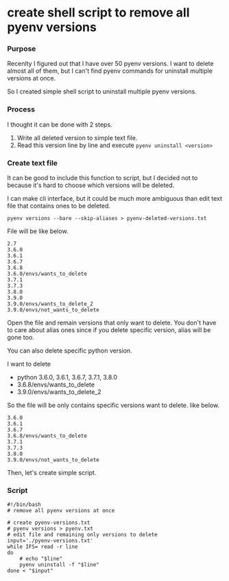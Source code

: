 # create shell script to remove all pyenv versions

### Purpose

Recenlty I figured out that I have over 50 pyenv versions. I want to delete almost all of them, but I can't find pyenv commands for uninstall multiple versions at once.

So I created simple shell script to uninstall multiple pyenv versions.


### Process

I thought it can be done with 2 steps.

1. Write all deleted version to simple text file.
2. Read this version line by line and execute `pyenv uninstall <version>`

### Create text file

It can be good to include this function to script, but I decided not to because it's hard to choose which versions will be deleted.

I can make cli interface, but it could be much more ambiguous than edit text file that contains ones to be deleted.

```
pyenv versions --bare --skip-aliases > pyenv-deleted-versions.txt
```

File will be like below.

```
2.7
3.6.0
3.6.1
3.6.7
3.6.8
3.6.8/envs/wants_to_delete
3.7.1
3.7.3
3.8.0
3.9.0
3.9.0/envs/wants_to_delete_2
3.9.0/envs/not_wants_to_delete
```

Open the file and remain versions that only want to delete. You don't have to care about alias ones since if you delete specific version, alias will be gone too.

You can also delete specific python version.

I want to delete
- python 3.6.0, 3.6.1, 3.6.7, 3.7.1, 3.8.0
- 3.6.8/envs/wants_to_delete
- 3.9.0/envs/wants_to_delete_2

So the file will be only contains specific versions want to delete. like below.

```
3.6.0
3.6.1
3.6.7
3.6.8/envs/wants_to_delete
3.7.1
3.7.3
3.8.0
3.9.0/envs/not_wants_to_delete
```

Then, let's create simple script.

### Script

```
#!/bin/bash
# remove all pyenv versions at once

# create pyenv-versions.txt
# pyenv versions > pyenv.txt
# edit file and remaining only versions to delete
input='./pyenv-versions.txt'
while IFS= read -r line
do
    # echo "$line"
    pyenv uninstall -f "$line"
done < "$input"
```

